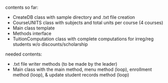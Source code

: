 contents so far:
- CreateDB class with sample directory and .txt file creation 
- CourseUNITS class with subjects and total units per course (4 courses)
- Main class template
- Methods interface
- TuitionComputation class with complete computations for irreg/reg students w/o discounts/scholarship

needed contents:
- .txt file writer methods (to be made by the leader)
- Main class with the main method, menu method (loop), enrollment method (loop), & update student records method (loop)
